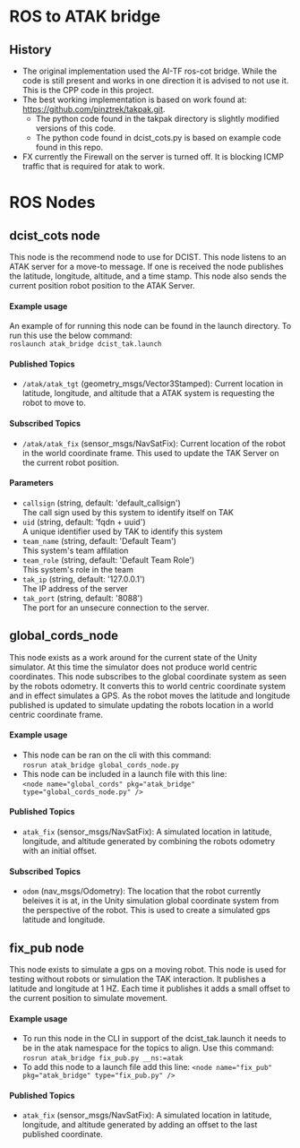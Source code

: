 # ROS to ATAK bridge
## History
- The original implementation used the AI-TF  ros-cot bridge. While the code is still present and works in one direction it is advised to not use it. This is the CPP code in this project.
- The best working implementation is based on work found at: https://github.com/pinztrek/takpak.git.
    - The python code found in the takpak directory is slightly modified versions of this code.
    - The python code found in dcist_cots.py is based on example code found in this repo.
- FX currently the Firewall on the server is turned off. It is blocking ICMP traffic that is required for atak to work.    

# ROS Nodes
## dcist_cots node     
This node is the recommend node to use for DCIST. This node listens to an ATAK server for a move-to message. If one is received the node publishes the latitude, longitude, altitude, and a time stamp.  This node also sends the current position robot position to the ATAK Server.  

#### Example usage
An example of for running this node can be found in the launch directory. To run this use the below command:  
`roslaunch atak_bridge dcist_tak.launch`  

#### Published Topics
- `/atak/atak_tgt` (geometry_msgs/Vector3Stamped): Current location in latitude, longitude, and altitude that a ATAK system is requesting the robot to move to.   

#### Subscribed Topics
- `/atak/atak_fix` (sensor_msgs/NavSatFix): Current location of the robot in the world coordinate frame. This used to update the TAK Server on the current robot position.

#### Parameters
- `callsign` (string, default: 'default_callsign')  
    The call sign used by this system to identify itself on TAK  
- `uid` (string, default: 'fqdn + uuid')  
    A unique identifier used by TAK to identify this system  
- `team_name` (string, default: 'Default Team')  
    This system's team affilation
- `team_role` (string, default: 'Default Team Role')  
    This system's role in the team
- `tak_ip` (string, default: '127.0.0.1')  
    The IP address of the server
- `tak_port` (string, default: '8088')  
    The port for an unsecure connection to the server.

## global_cords_node 
This node exists as a work around for the current state of the Unity simulator. At this time the simulator does not produce world centric coordinates. This node subscribes to the global coordinate system as seen by the robots odometry. It converts this to world centric coordinate system and in effect simulates a GPS. As the robot moves the latitude and longitude published is updated to simulate updating the robots location in a world centric coordinate frame.

#### Example usage
- This node can be ran on the cli with this command:  
`rosrun atak_bridge global_cords_node.py`   
- This node can be included in a launch file with this line:  
`<node name="global_cords" pkg="atak_bridge" type="global_cords_node.py" />`  

#### Published Topics
- `atak_fix` (sensor_msgs/NavSatFix): A simulated location in latitude, longitude, and altitude generated by combining the robots odometry with an initial offset.   

#### Subscribed Topics
- `odom` (nav_msgs/Odometry): The location that the robot currently beleives it is at, in the Unity simulation global coordinate system from the perspective of the robot. This is used to create a simulated gps latitude and longitude.  

## fix_pub node
This node exists to simulate a gps on a moving robot. This node is used for testing without robots or simulation the TAK interaction. It publishes a latitude and longitude at 1 HZ. Each time it publishes it adds a small offset to the current position to simulate movement.

#### Example usage
- To run this node in the CLI in support of the dcist_tak.launch it needs to be in the atak namespace for the topics to align. Use this command:
    `rosrun atak_bridge fix_pub.py __ns:=atak`
- To add this node to a launch file add this line:
    `<node name="fix_pub" pkg="atak_bridge" type="fix_pub.py" />`  

#### Published Topics
- `atak_fix` (sensor_msgs/NavSatFix): A simulated location in latitude, longitude, and altitude generated by adding an offset to the last published coordinate.   




